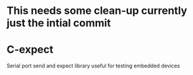 # This needs some clean-up currently just the intial commit
# C-expect
Serial port  send and expect library useful for testing embedded devices
